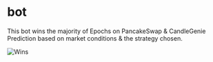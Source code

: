 # bot

This bot wins the majority of Epochs on PancakeSwap & CandleGenie Prediction based on market conditions & the strategy chosen.

![Wins](https://user-images.githubusercontent.com/93492689/139600566-39dd4cdb-b895-4988-9b08-a487dc5f562e.png)

